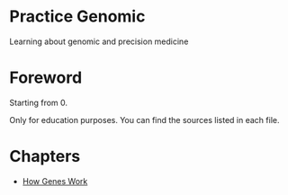 # Practice Genomic
Learning about genomic and precision medicine

# Foreword
Starting from 0.

Only for education purposes. You can find the sources listed in each file.

# Chapters
- [How Genes Work](https://goo.gl/RPSlx0)

